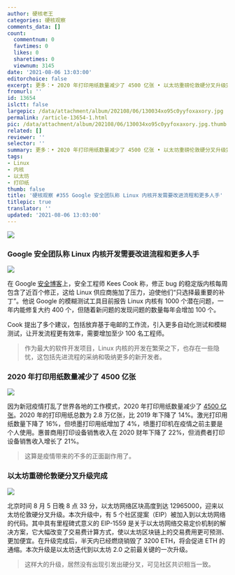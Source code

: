 ```yaml
---
author: 硬核老王
categories: 硬核观察
comments_data: []
count:
  commentnum: 0
  favtimes: 0
  likes: 0
  sharetimes: 0
  viewnum: 3145
date: '2021-08-06 13:03:00'
editorchoice: false
excerpt: 更多：• 2020 年打印用纸数量减少了 4500 亿张 • 以太坊重磅伦敦硬分叉升级完成
fromurl: ''
id: 13654
islctt: false
largepic: /data/attachment/album/202108/06/130034xo95c0yyfoxaxory.jpg
permalink: /article-13654-1.html
pic: /data/attachment/album/202108/06/130034xo95c0yyfoxaxory.jpg.thumb.jpg
related: []
reviewer: ''
selector: ''
summary: 更多：• 2020 年打印用纸数量减少了 4500 亿张 • 以太坊重磅伦敦硬分叉升级完成
tags:
- Linux
- 内核
- 以太坊
- 打印纸
thumb: false
title: '硬核观察 #355 Google 安全团队称 Linux 内核开发需要改进流程和更多人手'
titlepic: true
translator: ''
updated: '2021-08-06 13:03:00'
---
```


![](/data/attachment/album/202108/06/130034xo95c0yyfoxaxory.jpg)


### Google 安全团队称 Linux 内核开发需要改进流程和更多人手


![](/data/attachment/album/202108/06/130046f2wt2cmeqet2thqf.jpg)


在 Google [安全博客](https://security.googleblog.com/2021/08/linux-kernel-security-done-right.html)上，安全工程师 Kees Cook 称，修正 bug 的稳定版内核每周包含了近百个修正，这给 Linux 供应商施加了压力，迫使他们“只选择最重要的补丁”。他说 Google 的模糊测试工具目前报告 Linux 内核有 1000 个潜在问题，一年内能修复大约 400 个，但随着新问题的发现问题的数量每年会增加 100 个。


Cook 提出了多个建议，包括放弃基于电邮的工作流，引入更多自动化测试和模糊测试，让开发流程更有效率，需要增加至少 100 名工程师。



> 
> 作为最大的软件开发项目，Linux 内核的开发在繁荣之下，也存在一些隐忧，这包括先进流程的采纳和吸纳更多的新开发者。
> 
> 
> 


### 2020 年打印用纸数量减少了 4500 亿张


![](/data/attachment/album/202108/06/130108wwgua8jugulrpz2c.jpg)


因为新冠疫情打乱了世界各地的工作模式，2020 年打印用纸数量减少了 [4500 亿张](https://www.theregister.com/2021/08/05/idc_pages_printed_in_2020/)。2020 年的打印用纸总数为 2.8 万亿张，比 2019 年下降了 14%。激光打印用纸数量下降了 16%，但喷墨打印用纸增加了 4%，喷墨打印机在疫情之前主要是个人使用。惠普商用打印设备销售收入在 2020 财年下降了 22%，但消费者打印设备销售收入增长了 21%。



> 
> 这算是疫情带来的不多的正面副作用了。
> 
> 
> 


### 以太坊重磅伦敦硬分叉升级完成


![](/data/attachment/album/202108/06/130126y5kjbe4z65ej444z.jpg)


北京时间 8 月 5 日晚 8 点 33 分，以太坊网络区块高度到达 12965000，迎来以太坊伦敦硬分叉升级。本次升级中，有 5 个社区提案（EIP）被加入到以太坊网络的代码。其中具有里程碑式意义的 EIP-1559 是关于以太坊网络交易定价机制的解决方案，它大幅改变了交易费计算方式，使以太坊区块链上的交易费用更可预测、更加便宜。在升级完成后，半天内已经燃烧销毁了 3200 ETH，将会促进 ETH 的通缩。本次升级是以太坊迭代到以太坊 2.0 之前最关键的一次升级。



> 
> 这样大的升级，居然没有出现引发出硬分叉，可见社区共识相当一致。
> 
> 
>